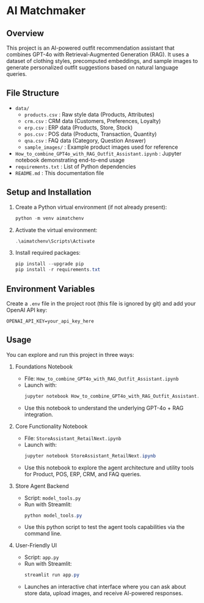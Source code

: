 # AI Matchmaker

## Overview
This project is an AI-powered outfit recommendation assistant that combines GPT-4o with Retrieval-Augmented Generation (RAG). It uses a dataset of clothing styles, precomputed embeddings, and sample images to generate personalized outfit suggestions based on natural language queries.

## File Structure
- `data/`
  - `products.csv` : Raw style data (Products, Attributes)
  - `crm.csv` : CRM data (Customers, Preferences, Loyalty)
  - `erp.csv` : ERP data (Products, Store, Stock)
  - `pos.csv` : POS data (Products, Transaction, Quantity)
  - `qna.csv` : FAQ data (Category, Question Answer)
  - `sample_images/` : Example product images used for reference
- `How_to_combine_GPT4o_with_RAG_Outfit_Assistant.ipynb` : Jupyter notebook demonstrating end-to-end usage
- `requirements.txt`     : List of Python dependencies
- `README.md`            : This documentation file

## Setup and Installation
1. Create a Python virtual environment (if not already present):
   ```powershell
   python -m venv aimatchenv
   ```
2. Activate the virtual environment:
   ```powershell
   .\aimatchenv\Scripts\Activate
   ```
3. Install required packages:
   ```powershell
   pip install --upgrade pip
   pip install -r requirements.txt
   ```

## Environment Variables
Create a `.env` file in the project root (this file is ignored by git) and add your OpenAI API key:
```
OPENAI_API_KEY=your_api_key_here
```

## Usage
You can explore and run this project in three ways:

1. Foundations Notebook
   - File: `How_to_combine_GPT4o_with_RAG_Outfit_Assistant.ipynb`
   - Launch with:
     ```powershell
     jupyter notebook How_to_combine_GPT4o_with_RAG_Outfit_Assistant.ipynb
     ```
   - Use this notebook to understand the underlying GPT-4o + RAG integration.

2. Core Functionality Notebook
   - File: `StoreAssistant_RetailNext.ipynb`
   - Launch with:
     ```powershell
     jupyter notebook StoreAssistant_RetailNext.ipynb
     ```
   - Use this notebook to explore the agent architecture and utility tools for Product, POS, ERP, CRM, and FAQ queries.

4. Store Agent Backend
   - Script: `model_tools.py`
   - Run with Streamlit:
     ```powershell
     python model_tools.py
     ```
   - Use this python script to test the agent tools capabilities via the command line.

3. User-Friendly UI
   - Script: `app.py`
   - Run with Streamlit:
     ```powershell
     streamlit run app.py
     ```
   - Launches an interactive chat interface where you can ask about store data, upload images, and receive AI-powered responses.